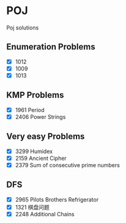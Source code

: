 # POJ
Poj solutions

## Enumeration Problems
- [X] 1012
- [X] 1009
- [X] 1013

## KMP Problems
- [X] 1961 Period
- [X] 2406 Power Strings

## Very easy Problems
- [X] 3299 Humidex
- [X] 2159 Ancient Cipher
- [X] 2379 Sum of consecutive prime numbers

## DFS
- [X] 2965 Pilots Brothers Refrigerator
- [X] 1321 棋盘问题
- [X] 2248 Additional Chains
